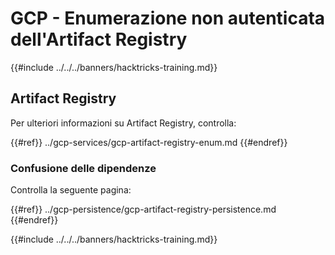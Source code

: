 # GCP - Enumerazione non autenticata dell'Artifact Registry

{{#include ../../../banners/hacktricks-training.md}}

## Artifact Registry

Per ulteriori informazioni su Artifact Registry, controlla:

{{#ref}}
../gcp-services/gcp-artifact-registry-enum.md
{{#endref}}

### Confusione delle dipendenze

Controlla la seguente pagina:

{{#ref}}
../gcp-persistence/gcp-artifact-registry-persistence.md
{{#endref}}

{{#include ../../../banners/hacktricks-training.md}}
